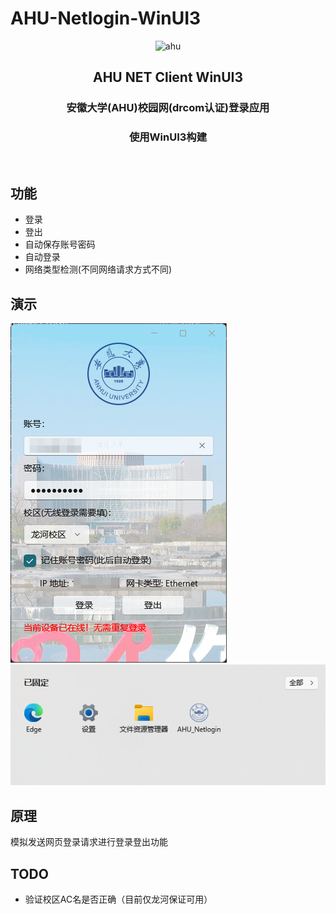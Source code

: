 # AHU-Netlogin-WinUI3
<p align="center">
<img src="https://github.com/MoeclubM/AHU-Netlogin-WinUI3/blob/main/Assets/logo.png?raw=true" width="200" alt="ahu"/>
</p>
<h2 align="center">AHU NET Client WinUI3</h2>
<h3 align="center">安徽大学(AHU)校园网(drcom认证)登录应用</h3>
<h3 align="center">使用WinUI3构建</h3>
<p align="center">
<img src="https://img.shields.io/github/v/release/MoeclubM/AHU-Netlogin-WinUI3" alt="">
<img src="https://img.shields.io/github/issues/MoeclubM/AHU-Netlogin-WinUI3?color=rgb%2877%20199%20166%29" alt="">
<img src="https://img.shields.io/github/downloads/MoeclubM/AHU-Netlogin-WinUI3/total?color=ea8f14&label=users" alt="">
<img src="https://img.shields.io/github/license/MoeclubM/AHU-Netlogin-WinUI3" alt="">
</p>


##  功能
- 登录
- 登出
- 自动保存账号密码
- 自动登录
- 网络类型检测(不同网络请求方式不同)

##  演示

![alt text](/readmeassets/244d1dda96903067f8db324581d4254d.png)
![alt text](/readmeassets/{68D2FD9D-4615-48AC-B717-BE2A7A08AC62}.png)

## 原理
模拟发送网页登录请求进行登录登出功能

## TODO
- 验证校区AC名是否正确（目前仅龙河保证可用）
